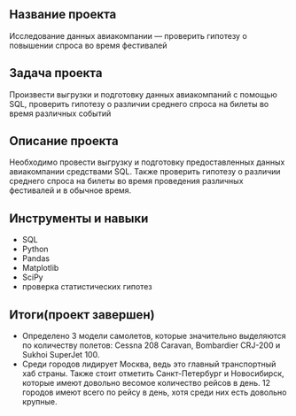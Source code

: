 ## Название проекта
Исследование данных авиакомпании — проверить гипотезу о повышении спроса во время фестивалей

## Задача проекта
Произвести выгрузки и подготовку данных авиакомпаний с помощью SQL, проверить гипотезу о различии среднего спроса на билеты во время различных событий

## Описание проекта
Необходимо провести выгрузку и подготовку предоставленных данных авиакомпании средствами SQL. Также проверить гипотезу о различии среднего спроса на билеты во время проведения
различных фестивалей и в обычное время.

## Инструменты и навыки
* SQL
* Python
* Pandas
* Matplotlib
* SciPy
* проверка статистических гипотез

## Итоги(проект завершен)
- Определено 3 модели самолетов, которые значительно выделяются по количеству полетов: Cessna 208 Caravan, Bombardier CRJ-200 и Sukhoi SuperJet 100.
- Среди городов лидирует Москва, ведь это главный транспортный хаб страны. Также стоит отметить Санкт-Петербург и Новосибирск, которые имеют довольно весомое количество рейсов в день. 12 городов имеют всего по рейсу в день, хотя среди них есть довольно крупные.
